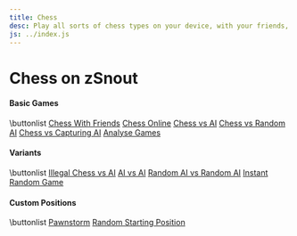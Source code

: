 ```yaml
---
title: Chess
desc: Play all sorts of chess types on your device, with your friends, against computers, or play new variants!
js: ../index.js
---
```


# Chess on zSnout

#### Basic Games

\buttonlist
[Chess With Friends](/chess/board/)
[Chess Online](/chess/online/)
[Chess vs AI](/chess/vsai/)
[Chess vs Random AI](/chess/vsrandom/)
[Chess vs Capturing AI](/chess/vscapture/)
[Analyse Games](/chess/analysis/)

#### Variants

\buttonlist
[Illegal Chess vs AI](/chess/illegal/)
[AI vs AI](/chess/engine/)
[Random AI vs Random AI](/chess/random/)
[Instant Random Game](/chess/random/?instant)

#### Custom Positions

\buttonlist
[Pawnstorm](/chess/board/#rank-134-P;square-e1-K;rank-5-ePPeePPe;rank-7-e)
[Random Starting Position](/chess/board/#random-20)

